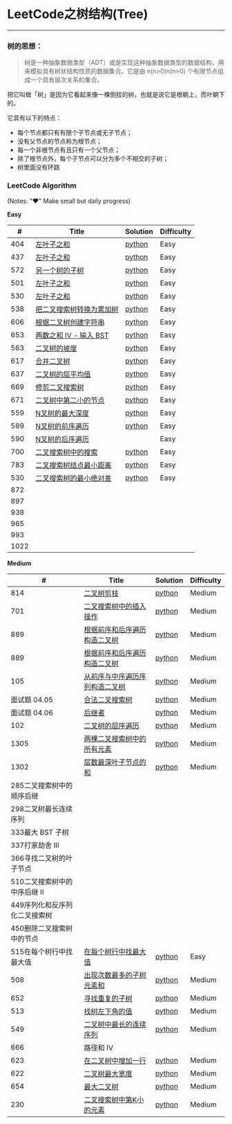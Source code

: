 # LeetCode之树结构(Tree)

---

### 树的思想：
>树是一种抽象数据类型（ADT）或是实现这种抽象数据类型的数据结构，用来模拟具有树状结构性质的数据集合。它是由 n(n>0)n(n>0) 个有限节点组成一个具有层次关系的集合。

把它叫做「树」是因为它看起来像一棵倒挂的树，也就是说它是根朝上，而叶朝下的。

它具有以下的特点：

 - 每个节点都只有有限个子节点或无子节点；
 - 没有父节点的节点称为根节点；
 - 每一个非根节点有且只有一个父节点；
 - 除了根节点外，每个子节点可以分为多个不相交的子树；
 - 树里面没有环路
 

### LeetCode Algorithm

(Notes: "&hearts;" Make small but daily progress)

**Easy**

| # | Title | Solution | Difficulty |
|---| ----- | -------- | ---------- |
|404|[左叶子之和](https://leetcode-cn.com/problems/sum-of-left-leaves) | [python](./daily/404_2020-04-14.md)|Easy|
|437|[左叶子之和](https://leetcode-cn.com/problems/is-subsequence/) | [python](./daily/437_2020-04-14.md)|Easy|
|572|[另一个树的子树](https://leetcode-cn.com/problems/subtree-of-another-tree/) | [python](./daily/572_2020-04-14.md)|Easy|
|501|[左叶子之和](https://leetcode-cn.com/problems/is-subsequence/) | [python](./daily/501_2020-04-14.md)|Easy|
|530|[左叶子之和](https://leetcode-cn.com/problems/is-subsequence/) | [python](./daily/530_2020-04-14.md)|Easy|
|538|[把二叉搜索树转换为累加树](https://leetcode-cn.com/problems/convert-bst-to-greater-tree/) | [python](./daily/538_2020-04-15.md)|Easy|
|606|[根据二叉树创建字符串](https://leetcode-cn.com/problems/construct-string-from-binary-tree/) | [python](./daily/606_2020-04-16.md)|Easy|
|653|[两数之和 IV - 输入 BST](https://leetcode-cn.com/problems/two-sum-iv-input-is-a-bst/submissions/)| [python](./daily/653_2020-04-17.md)|Easy|
|563|[二叉树的坡度](https://leetcode-cn.com/problems/binary-tree-tilt/)| [python](./daily/563_2020-04-18.md)|Easy|
|617|[合并二叉树](https://leetcode-cn.com/problems/merge-two-binary-trees/)| [python](./daily/617_2020-04-18.md)|Easy|
|637|[二叉树的层平均值](https://leetcode-cn.com/problems/average-of-levels-in-binary-tree/)| [python](./daily/637_2020-04-19.md)|Easy|
|669|[修剪二叉搜索树](https://leetcode-cn.com/problems/trim-a-binary-search-tree/)| [python](./daily/669_2020-04-19.md)|Easy|
|671|[二叉树中第二小的节点](https://leetcode-cn.com/problems/second-minimum-node-in-a-binary-tree/)| [python](./daily/671_2020-04-19.md)|Easy|
|559|[N叉树的最大深度](https://leetcode-cn.com/problems/maximum-depth-of-n-ary-tree/comments/)|[python](./daily/559_2020-04-20.md)|Easy|
|589|[N叉树的前序遍历](https://leetcode-cn.com/problems/n-ary-tree-preorder-traversal/)|[python](./daily/589_2020-04-20.md)|Easy|
|590|[N叉树的后序遍历](https://leetcode-cn.com/problems/n-ary-tree-postorder-traversal/)| |Easy|
|700|[二叉搜索树中的搜索](https://leetcode-cn.com/problems/search-in-a-binary-search-tree/)|[python](./daily/700_2020-04-21.md)|Easy|
|783|[二叉搜索树结点最小距离](https://leetcode-cn.com/problems/minimum-distance-between-bst-nodes/)|[python](./daily/783_2020-04-21.md)|Easy|
|530|[ 二叉搜索树的最小绝对差](https://leetcode-cn.com/problems/minimum-absolute-difference-in-bst/)|[python](./daily/530_2020-04-27.md)|Easy|
|872
|897
|938
|965
|993
|1022



**Medium**

| # | Title | Solution | Difficulty |
|---| ----- | -------- | ---------- |
|814|[二叉树剪枝](https://leetcode-cn.com/problems/binary-tree-pruning/)|[python](./daily/814_2020-04-25.md)|Medium|
|701|[二叉搜索树中的插入操作](https://leetcode-cn.com/problems/insert-into-a-binary-search-tree/)|[python](./daily/701_2020-04-26.md)|Medium|
|889|[根据前序和后序遍历构造二叉树](https://leetcode-cn.com/problems/construct-binary-tree-from-preorder-and-postorder-traversal/)|[python](./daily/889_2020-04-26.md)|Medium|
|889|[根据前序和后序遍历构造二叉树](https://leetcode-cn.com/problems/construct-binary-tree-from-preorder-and-postorder-traversal/)|[python](./daily/889_2020-04-26.md)|Medium|
|105|[从前序与中序遍历序列构造二叉树](https://leetcode-cn.com/problems/construct-binary-tree-from-preorder-and-inorder-traversal/)|[python](./daily/105_2020-04-27.md)|Medium||285二叉搜索树中的顺序后继	
|面试题 04.05|[合法二叉搜索树](https://leetcode-cn.com/problems/legal-binary-search-tree-lcci/)|[python](./daily/面试题04.05_2020-04-28.md)|Medium|
|面试题 04.06|[后继者](https://leetcode-cn.com/problems/successor-lcci/)|[python](./daily/面试题04.06_2020-04-28.md)|Medium|
|102|[二叉树的层序遍历](https://leetcode-cn.com/problems/binary-tree-level-order-traversal/)|[python](./daily/102_2020-04-29.md)|Medium|
|1305|[两棵二叉搜索树中的所有元素](https://leetcode-cn.com/problems/all-elements-in-two-binary-search-trees/)|[python](./daily/1305_2020-04-29.md)|Medium|
|1302|[层数最深叶子节点的和](https://leetcode-cn.com/problems/deepest-leaves-sum/)|[python](./daily/1302_2020-04-30.md)|Medium|
|285二叉搜索树中的顺序后继	
|298二叉树最长连续序列
|333最大 BST 子树	
|337打家劫舍 III	
|366寻找二叉树的叶子节点	
|510二叉搜索树中的中序后继 II	
|449序列化和反序列化二叉搜索树	
|450删除二叉搜索树中的节点	
|515在每个树行中找最大值|[在每个树行中找最大值](https://leetcode-cn.com/problems/find-largest-value-in-each-tree-row/)|[python](./daily/515_2020-04-22.md)|Easy|
|508|[出现次数最多的子树元素和](https://leetcode-cn.com/problems/most-frequent-subtree-sum/)|[python](./daily/508_2020-04-22.md)|Medium|
|652|[寻找重复的子树](https://leetcode-cn.com/problems/find-duplicate-subtrees/)|[python](./daily/652_2020-04-23.md)|Medium|
|513|[找树左下角的值	](https://leetcode-cn.com/problems/find-bottom-left-tree-value/)|[python](./daily/513_2020-04-24.md)|Medium|
|549|[二叉树中最长的连续序列](vip的题)|[python](./daily/549_2020-04-24.md)|Medium|
|666|路径和 IV	
|623|[在二叉树中增加一行](https://leetcode-cn.com/problems/add-one-row-to-tree/)|[python](./daily/623_2020-04-24.md)|Medium|
|622|[二叉树最大宽度](https://leetcode-cn.com/problems/maximum-width-of-binary-tree/)|[python](./daily/622_2020-04-25.md)|Medium|
|654|[最大二叉树](https://leetcode-cn.com/problems/maximum-binary-tree/)|[python](./daily/654_2020-04-25.md)|Medium|
|230|[二叉搜索树中第K小的元素](https://leetcode-cn.com/problems/kth-smallest-element-in-a-bst/)|[python](./daily/230_2020-07-21.md)|Medium|
